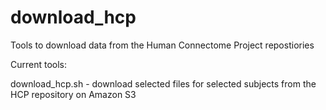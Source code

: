 # download_hcp
Tools to download data from the Human Connectome Project repostiories

Current tools:

download_hcp.sh - download selected files for selected subjects from the HCP repository on Amazon S3
